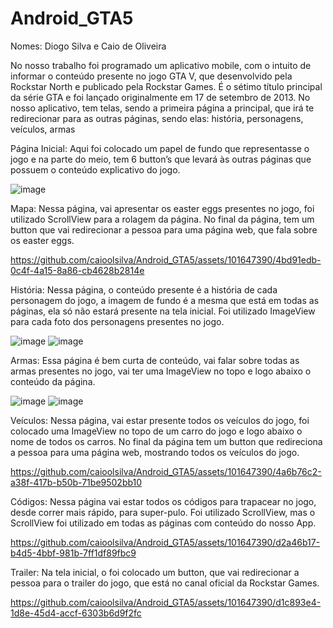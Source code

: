 # Android_GTA5

Nomes: Diogo Silva e Caio de Oliveira 



No nosso trabalho foi programado um aplicativo mobile, com o intuito de informar o conteúdo presente no jogo GTA V, que desenvolvido pela Rockstar North e publicado pela Rockstar Games. É o sétimo título principal da série GTA e foi lançado originalmente em 17 de setembro de 2013. 
No nosso aplicativo, tem telas, sendo a primeira página a principal, que irá te redirecionar para as outras páginas, sendo elas: história, personagens, veículos, armas 

Página Inicial: Aqui foi colocado um papel de fundo que representasse o jogo e na parte do meio, tem 6 button’s que levará às outras páginas que possuem o conteúdo explicativo do jogo.



![image](https://github.com/caioolsilva/Android_GTA5/assets/101647390/a5fe02f0-ae9c-4d67-a774-92804617b909)


Mapa: Nessa página, vai apresentar os easter eggs presentes no jogo, foi utilizado ScrollView para a rolagem da página. No final da página, tem um button que vai redirecionar a pessoa para uma página web, que fala sobre os easter eggs. 


https://github.com/caioolsilva/Android_GTA5/assets/101647390/4bd91edb-0c4f-4a15-8a86-cb4628b2814e



História: Nessa página, o conteúdo presente é a história de cada personagem do jogo, a imagem de fundo é a mesma que está em todas as páginas, ela só não estará presente na tela inicial. Foi utilizado ImageView para cada foto dos personagens presentes no jogo.


![image](https://github.com/caioolsilva/Android_GTA5/assets/101647390/c6a895db-0fca-4641-a990-f462c199b224)   ![image](https://github.com/caioolsilva/Android_GTA5/assets/101647390/06f82b69-6dca-47bf-8fed-8a4be2e8076b)



Armas: Essa página é bem curta de conteúdo, vai falar sobre todas as armas presentes no jogo, vai ter uma ImageView no topo e logo abaixo o conteúdo da página.


![image](https://github.com/caioolsilva/Android_GTA5/assets/101647390/15e5a88b-3ed6-46e1-ac1c-31b06ca44957)  ![image](https://github.com/caioolsilva/Android_GTA5/assets/101647390/605d255f-da73-4680-890d-84f8604cbd1c)





Veículos: Nessa página, vai estar presente todos os veículos do jogo, foi colocado uma ImageView no topo de um carro do jogo e logo abaixo o nome de todos os carros. No final da página tem um button que redireciona a pessoa para uma página web, mostrando todos os veículos do jogo.



https://github.com/caioolsilva/Android_GTA5/assets/101647390/4a6b76c2-a38f-417b-b50b-71be9502bb10




Códigos: Nessa página vai estar todos os códigos para trapacear no jogo, desde correr mais rápido, para super-pulo. Foi utilizado ScrollView, mas o ScrollView foi utilizado em todas as páginas com conteúdo do nosso App. 




https://github.com/caioolsilva/Android_GTA5/assets/101647390/d2a46b17-b4d5-4bbf-981b-7ff1df89fbc9




Trailer: Na tela inicial, o foi colocado um button, que vai redirecionar a pessoa para o trailer do jogo, que está no canal oficial da Rockstar Games.



https://github.com/caioolsilva/Android_GTA5/assets/101647390/d1c893e4-1d8e-45d4-accf-6303b6d9f2fc


